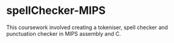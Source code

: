 # spellChecker-MIPS
This coursework involved creating a tokeniser, spell checker and punctuation checker in MIPS assembly and C.
